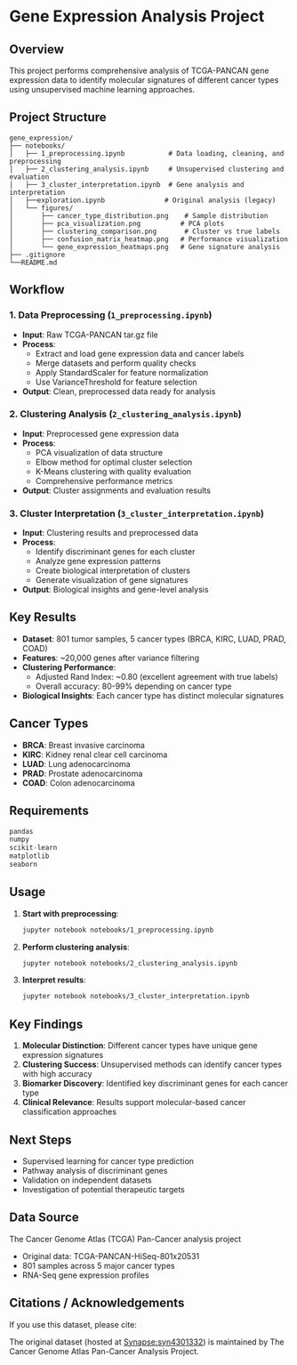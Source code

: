 # Gene Expression Analysis Project

## Overview
This project performs comprehensive analysis of TCGA-PANCAN gene expression data to identify molecular signatures of different cancer types using unsupervised machine learning approaches.

## Project Structure

```
gene_expression/
├── notebooks/
│   ├── 1_preprocessing.ipynb           # Data loading, cleaning, and preprocessing
│   ├── 2_clustering_analysis.ipynb     # Unsupervised clustering and evaluation
│   ├── 3_cluster_interpretation.ipynb  # Gene analysis and interpretation
│   ├──exploration.ipynb               # Original analysis (legacy)
│   └── figures/
│       ├── cancer_type_distribution.png    # Sample distribution
│       ├── pca_visualization.png          # PCA plots
│       ├── clustering_comparison.png       # Cluster vs true labels
│       ├── confusion_matrix_heatmap.png   # Performance visualization
│       └── gene_expression_heatmaps.png   # Gene signature analysis
├── .gitignore
└──README.md

```

## Workflow

### 1. Data Preprocessing (`1_preprocessing.ipynb`)
- **Input**: Raw TCGA-PANCAN tar.gz file
- **Process**: 
  - Extract and load gene expression data and cancer labels
  - Merge datasets and perform quality checks
  - Apply StandardScaler for feature normalization
  - Use VarianceThreshold for feature selection
- **Output**: Clean, preprocessed data ready for analysis

### 2. Clustering Analysis (`2_clustering_analysis.ipynb`)
- **Input**: Preprocessed gene expression data
- **Process**:
  - PCA visualization of data structure
  - Elbow method for optimal cluster selection
  - K-Means clustering with quality evaluation
  - Comprehensive performance metrics
- **Output**: Cluster assignments and evaluation results

### 3. Cluster Interpretation (`3_cluster_interpretation.ipynb`)
- **Input**: Clustering results and preprocessed data
- **Process**:
  - Identify discriminant genes for each cluster
  - Analyze gene expression patterns
  - Create biological interpretation of clusters
  - Generate visualization of gene signatures
- **Output**: Biological insights and gene-level analysis

## Key Results

- **Dataset**: 801 tumor samples, 5 cancer types (BRCA, KIRC, LUAD, PRAD, COAD)
- **Features**: ~20,000 genes after variance filtering
- **Clustering Performance**: 
  - Adjusted Rand Index: ~0.80 (excellent agreement with true labels)
  - Overall accuracy: 80-99% depending on cancer type
- **Biological Insights**: Each cancer type has distinct molecular signatures

## Cancer Types
- **BRCA**: Breast invasive carcinoma
- **KIRC**: Kidney renal clear cell carcinoma  
- **LUAD**: Lung adenocarcinoma
- **PRAD**: Prostate adenocarcinoma
- **COAD**: Colon adenocarcinoma

## Requirements
```python
pandas
numpy
scikit-learn
matplotlib
seaborn
```

## Usage

1. **Start with preprocessing**:
   ```bash
   jupyter notebook notebooks/1_preprocessing.ipynb
   ```

2. **Perform clustering analysis**:
   ```bash
   jupyter notebook notebooks/2_clustering_analysis.ipynb
   ```

3. **Interpret results**:
   ```bash
   jupyter notebook notebooks/3_cluster_interpretation.ipynb
   ```

## Key Findings

1. **Molecular Distinction**: Different cancer types have unique gene expression signatures
2. **Clustering Success**: Unsupervised methods can identify cancer types with high accuracy
3. **Biomarker Discovery**: Identified key discriminant genes for each cancer type
4. **Clinical Relevance**: Results support molecular-based cancer classification approaches

## Next Steps

- Supervised learning for cancer type prediction
- Pathway analysis of discriminant genes
- Validation on independent datasets
- Investigation of potential therapeutic targets

## Data Source

The Cancer Genome Atlas (TCGA) Pan-Cancer analysis project  
- Original data: TCGA-PANCAN-HiSeq-801x20531  
- 801 samples across 5 major cancer types  
- RNA-Seq gene expression profiles

## Citations / Acknowledgements

If you use this dataset, please cite:

The original dataset (hosted at [Synapse:syn4301332](https://www.synapse.org/#!Synapse:syn4301332)) is maintained by The Cancer Genome Atlas Pan-Cancer Analysis Project.
